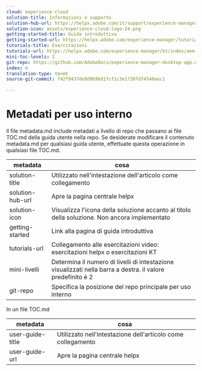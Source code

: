 ```yaml
---
cloud: experience-cloud
solution-title: Informazioni e supporto
solution-hub-url: https://helpx.adobe.com/it/support/experience-manager/6-4.html
solution-icon: assets/experience-cloud-logo-24.png
getting-started-title: Guida introduttiva
getting-started-url: https://helpx.adobe.com/experience-manager/tutorials.html
tutorials-title: Esercitazioni
tutorials-url: https://helpx.adobe.com/experience-manager/kt/index/aem-6-4-videos.html
mini-toc-levels: 2
git-repo: https://github.com/AdobeDocs/experience-manager-desktop-app.en
index: n
translation-type: tm+mt
source-git-commit: f42f9437de9d9b96d1fcf1c3e1730fd74548eec1

---
```



# Metadati per uso interno

Il file metadata.md include metadati a livello di repo che passano ai file TOC.md della guida utente nella repo. Se desiderate modificare il contenuto metadata.md per qualsiasi guida utente, effettuate questa operazione in qualsiasi file TOC.md.

| metadata | cosa |
|--- |--- |
| solution-title | Utilizzato nell&#39;intestazione dell&#39;articolo come collegamento |
| solution-hub-url | Apre la pagina centrale helpx |
| solution-icon | Visualizza l&#39;icona della soluzione accanto al titolo della soluzione. Non ancora implementato |
| getting-started | Link alla pagina di guida introduttiva |
| tutorials-url | Collegamento alle esercitazioni video: esercitazioni helpx o esercitazioni KT |
| mini-livelli | Determina il numero di livelli di intestazione visualizzati nella barra a destra. il valore predefinito è 2 |
| git-repo | Specifica la posizione del repo principale per uso interno |

In un file TOC.md

| metadata | cosa |
|--- |--- |
| user-guide-title | Utilizzato nell&#39;intestazione dell&#39;articolo come collegamento |
| user-guide-url | Apre la pagina centrale helpx |
